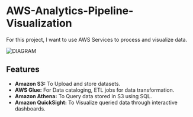 # AWS-Analytics-Pipeline-Visualization


For this project, I want to use AWS Services to process and visualize data.

 ![DIAGRAM](https://github.com/Firdous2307/aws-analytics-pipeline-viz/assets/124298708/5a458ebf-73c4-4e2d-829e-a190b315b9f7)

## Features

- **Amazon S3:** To Upload and store datasets.
- **AWS Glue:** For Data cataloging, ETL jobs for data transformation.
- **Amazon Athena:** To Query data stored in S3 using SQL.
- **Amazon QuickSight:** To Visualize queried data through interactive dashboards.



